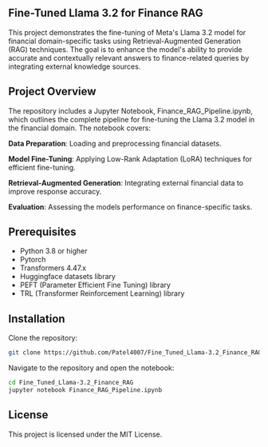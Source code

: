 ## Fine-Tuned Llama 3.2 for Finance RAG

This project demonstrates the fine-tuning of Meta's Llama 3.2 model for financial domain-specific tasks using Retrieval-Augmented Generation (RAG) techniques. The goal is to enhance the model's ability to provide accurate and contextually relevant answers to finance-related queries by integrating external knowledge sources.

## Project Overview

The repository includes a Jupyter Notebook, Finance_RAG_Pipeline.ipynb, which outlines the complete pipeline for fine-tuning the Llama 3.2 model in the financial domain. The notebook covers:

**Data Preparation**: Loading and preprocessing financial datasets.

**Model Fine-Tuning**: Applying Low-Rank Adaptation (LoRA) techniques for efficient fine-tuning.

**Retrieval-Augmented Generation**: Integrating external financial data to improve response accuracy.

**Evaluation**: Assessing the models performance on finance-specific tasks.

## Prerequisites

- Python 3.8 or higher
- Pytorch
- Transformers 4.47.x
- Huggingface datasets library
- PEFT (Parameter Efficient Fine Tuning) library
- TRL (Transformer Reinforcement Learning) library

## Installation

Clone the repository:

```bash
git clone https://github.com/Patel4007/Fine_Tuned_Llama-3.2_Finance_RAG.git
```

Navigate to the repository and open the notebook:

```bash
cd Fine_Tuned_Llama-3.2_Finance_RAG
jupyter notebook Finance_RAG_Pipeline.ipynb
```

## License

This project is licensed under the MIT License.

